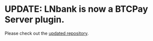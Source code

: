 # UPDATE: LNbank is now a BTCPay Server plugin.

Please check out the [updated repository](https://github.com/dennisreimann/btcpayserver-plugin-lnbank/).
